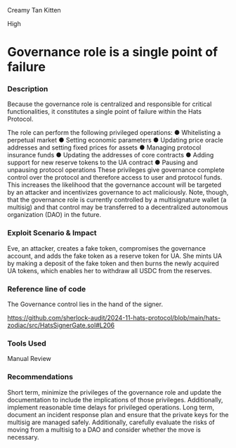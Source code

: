 Creamy Tan Kitten

High

# Governance role is a single point of failure

### Description

Because the governance role is centralized and responsible for critical functionalities, it
constitutes a single point of failure within the Hats Protocol.

The role can perform the following privileged operations:
● Whitelisting a perpetual market
● Setting economic parameters
● Updating price oracle addresses and setting fixed prices for assets
● Managing protocol insurance funds
● Updating the addresses of core contracts
● Adding support for new reserve tokens to the UA contract
● Pausing and unpausing protocol operations
These privileges give governance complete control over the protocol and therefore access
to user and protocol funds. This increases the likelihood that the governance account will
be targeted by an attacker and incentivizes governance to act maliciously.
Note, though, that the governance role is currently controlled by a multisignature wallet (a
multisig) and that control may be transferred to a decentralized autonomous organization
(DAO) in the future.

###  Exploit Scenario & Impact

Eve, an attacker, creates a fake token, compromises the governance account, and adds the
fake token as a reserve token for UA. She mints UA by making a deposit of the fake token
and then burns the newly acquired UA tokens, which enables her to withdraw all USDC
from the reserves.

### Reference line of code

The Governance control lies in the hand of the signer.

https://github.com/sherlock-audit/2024-11-hats-protocol/blob/main/hats-zodiac/src/HatsSignerGate.sol#L206

### Tools Used

Manual Review

### Recommendations

Short term, minimize the privileges of the governance role and update the documentation
to include the implications of those privileges. Additionally, implement reasonable time
delays for privileged operations.
Long term, document an incident response plan and ensure that the private keys for the
multisig are managed safely. Additionally, carefully evaluate the risks of moving from a
multisig to a DAO and consider whether the move is necessary.
